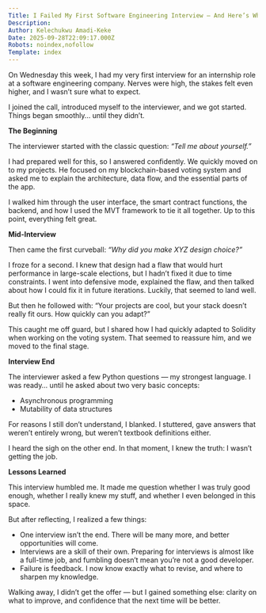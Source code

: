 ```yaml
---
Title: I Failed My First Software Engineering Interview — And Here’s What I Learned
Description: 
Author: Kelechukwu Amadi-Keke
Date: 2025-09-28T22:09:17.000Z
Robots: noindex,nofollow
Template: index
---
```

<p>On Wednesday this week, I had my very first interview for an internship role at a software engineering company. Nerves were high, the stakes felt even higher, and I wasn’t sure what to expect.</p>

<p>I joined the call, introduced myself to the interviewer, and we got started. Things began smoothly… until they didn’t.</p>

<p><strong>The Beginning</strong></p>

<p>The interviewer started with the classic question: <em>“Tell me about yourself.”</em></p>

<p>I had prepared well for this, so I answered confidently. We quickly moved on to my projects. He focused on my blockchain-based voting system and asked me to explain the architecture, data flow, and the essential parts of the app.</p>

<p>I walked him through the user interface, the smart contract functions, the backend, and how I used the MVT framework to tie it all together. Up to this point, everything felt great.</p>

<p><strong>Mid-Interview</strong></p>

<p>Then came the first curveball: <em>“Why did you make XYZ design choice?”</em></p>

<p>I froze for a second. I knew that design had a flaw that would hurt performance in large-scale elections, but I hadn’t fixed it due to time constraints. I went into defensive mode, explained the flaw, and then talked about how I could fix it in future iterations. Luckily, that seemed to land well.</p>

<p>But then he followed with: “Your projects are cool, but your stack doesn’t really fit ours. How quickly can you adapt?”</p>

<p>This caught me off guard, but I shared how I had quickly adapted to Solidity when working on the voting system. That seemed to reassure him, and we moved to the final stage.</p>

<p><strong>Interview End</strong></p>

<p>The interviewer asked a few Python questions — my strongest language. I was ready… until he asked about two very basic concepts:</p>

<ul>
<li>Asynchronous programming</li>
<li>Mutability of data structures</li>
</ul>

<p>For reasons I still don’t understand, I blanked. I stuttered, gave answers that weren’t entirely wrong, but weren’t textbook definitions either.</p>

<p>I heard the sigh on the other end. In that moment, I knew the truth: I wasn’t getting the job.</p>

<p><strong>Lessons Learned</strong></p>

<p>This interview humbled me. It made me question whether I was truly good enough, whether I really knew my stuff, and whether I even belonged in this space.</p>

<p>But after reflecting, I realized a few things:</p>

<ul>
<li>One interview isn’t the end. There will be many more, and better opportunities will come.</li>
<li>Interviews are a skill of their own. Preparing for interviews is almost like a full-time job, and fumbling doesn’t mean you’re not a good developer.</li>
<li>Failure is feedback. I now know exactly what to revise, and where to sharpen my knowledge.</li>
</ul>

<p>Walking away, I didn’t get the offer — but I gained something else: clarity on what to improve, and confidence that the next time will be better.</p>

